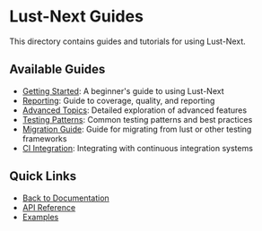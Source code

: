 # Lust-Next Guides
This directory contains guides and tutorials for using Lust-Next.

## Available Guides

- [Getting Started](getting-started.md): A beginner's guide to using Lust-Next
- [Reporting](reporting.md): Guide to coverage, quality, and reporting
- [Advanced Topics](advanced-topics.md): Detailed exploration of advanced features
- [Testing Patterns](testing-patterns.md): Common testing patterns and best practices
- [Migration Guide](migration-guide.md): Guide for migrating from lust or other testing frameworks
- [CI Integration](ci_integration.md): Integrating with continuous integration systems

## Quick Links

- [Back to Documentation](../README.md)
- [API Reference](../api/README.md)
- [Examples](../../examples)

